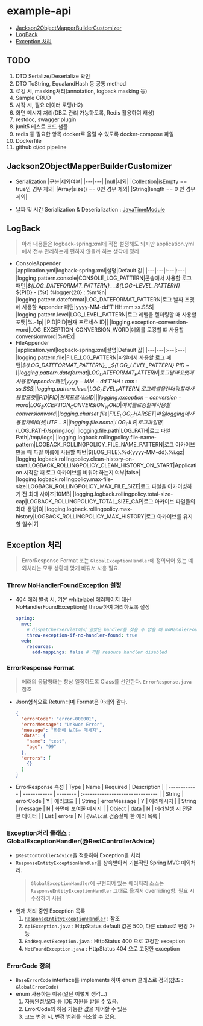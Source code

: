 # example-api

- [Jackson2ObjectMapperBuilderCustomizer](#jackson2objectmapperbuildercustomizer)
- [LogBack](#logback)
- [Exception 처리](#exception-처리)

## TODO
1. DTO Serialize/Deserialize 확인
2. DTO ToString, EqualandHash 등 공통 method 
3. 로깅 시, masking처리(annotation, logback masking 등)
4. Sample CRUD
5. 시작 시, 필요 데이터 로딩(H2)
6. 화면 메시지 처리(DB로 관리 가능하도록, Redis 활용하여 캐싱)
7. restdoc, swagger plugin
8. junit5 테스트 코드 샘플
9. redis 등 필요한 항목 docker로 올릴 수 있도록 docker-compose 파일
10. Dockerfile
11. github ci/cd pipeline


## Jackson2ObjectMapperBuilderCustomizer

- Serialization
  |구분|제외여부|
  |---|---|
  |null|제외|
  |Collection|isEmpty == true인 경우 제외|
  |Array|size() == 0인 경우 제외|
  |String|length == 0 인 경우 제외|

- 날짜 및 시간 Serialization & Deserialization : [JavaTimeModule](https://fasterxml.github.io/jackson-modules-java8/javadoc/datetime/2.9/com/fasterxml/jackson/datatype/jsr310/JavaTimeModule.html)

## LogBack

> 아래 내용들은 logback-spring.xml에 직접 설정해도 되지만 application.yml에서 전부 관리하는게 편하지 않을까 하는 생각에 정리

- ConsoleAppender  
  |application.yml|logback-spring.xml|설명|Default 값|
  |---|---|:---|:---|
  |logging.pattern.console|CONSOLE_LOG_PATTERN|콘솔에서 사용할 로그 패턴|_${LOG_DATEFORMAT_PATTERN}_ _${LOG*LEVEL_PATTERN}_ ${PID} - [%t] %logger{20} : %m%n|
  |logging.pattern.dateformat|LOG_DATEFORMAT_PATTERN|로그 날짜 포맷에 사용할 Appender 패턴|yyyy-MM-dd'T'HH:mm:ss.SSS|
  |logging.pattern.level|LOG_LEVEL_PATTERN|로그 레벨을 렌더링할 때 사용할 포맷|%.-1p|
  |PID|PID|현재 프로세스 ID||
  |logging.exception-conversion-word|LOG_EXCEPTION_CONVERSION_WORD|예외를 로킹할 떄 사용할 conversionword|%wEx|
- FileAppender  
  |application.yml|logback-spring.xml|설명|Default 값|
  |---|---|:---|:---|
  |logging.pattern.file|FILE_LOG_PATTERN|파일에서 사용할 로그 패턴|_${LOG_DATEFORMAT_PATTERN}_ _${LOG_LEVEL_PATTERN}_ ${PID} - [%t] %logger{20} : %m%n|
  |logging.pattern.dateformat|LOG_DATEFORMAT_PATTERN|로그 날짜 포맷에 사용할 Appender 패턴|yyyy-MM-dd'T'HH:mm:ss.SSS|
  |logging.pattern.level|LOG_LEVEL_PATTERN|로그 레벨을 렌더링할 때 사용할 포맷|%.-1p|
  |PID|PID|현재 프로세스 ID||
  |logging.exception-conversion-word|LOG_EXCEPTION_CONVERSION_WORD|예외를 로킹할 떄 사용할 conversionword|%wEx|
  |logging.charset.file|FILE_LOG_CHARSET|파일 logging에 사용할 캐릭터 셋|UTF-8|
  |logging.file.name|LOG_FILE|로그 파일 명|${LOG_PATH}/spring.log|
  |logging.file.path|LOG_PATH|로그 파일 Path|/tmp/logs|
  |logging.logback.rollingpolicy.file-name-pattern|LOGBACK_ROLLINGPOLICY_FILE_NAME_PATTERN|로그 아카이브 만들 때 파일 이름에 사용할 패턴|${LOG_FILE}.%d{yyyy-MM-dd}.%i.gz|
  |logging.logback.rollingpolicy.clean-history-on-start|LOGBACK_ROLLINGPOLICY_CLEAN_HISTORY_ON_START|Application 시작할 때 로그 아카이브를 비워야 하는지 여부|false|
  |logging.logback.rollingpolicy.max-file-size|LOGBACK_ROLLINGPOLICY_MAX_FILE_SIZE|로그 파일을 아카이빙하기 전 최대 사이즈|10MB|
  |logging.logback.rollingpolicy.total-size-cap|LOGBACK_ROLLINGPOLICY_TOTAL_SIZE_CAP|로그 아카이브 파일들의 최대 용량|0|
  |logging.logback.rollingpolicy.max-history|LOGBACK_ROLLINGPOLICY_MAX_HISTORY|로그 아카이브를 유지할 일수|7|

## Exception 처리
> ErrorResponse Format 또는 `GlobalExceptionHandler`에 정의되어 있는 예외처리는 모두 상황에 맞게 바꿔서 사용 필요.

### Throw NoHandlerFoundException 설정

- 404 에러 발생 시, 기본 whitelabel 에러페이지 대신 NoHandlerFoundException을 throw하여 처리하도록 설정
  ```yml
  spring:
    mvc:
      # dispatcherServlet에서 알맞은 handler를 찾을 수 없을 때 NoHandlerFoundExcpetion throw
      throw-exception-if-no-handler-found: true
    web:
      resources:
        add-mappings: false # 기본 resouce handler disabled
  ```

### ErrorResponse Format

> 에러의 응답형태는 항상 일정하도록 Class를 선언한다. `ErrorResponse.java` 참조

- Json형식으로 Return되며 Format은 아래와 같다.
  ```json
  {
    "errorCode": "error-000001",
    "errorMessage": "Unkwon Error",
    "meesage": "화면에 보이는 메세지",
    "data": {
      "name": "test",
      "age": "99"
    },
    "errors": [
      {}
    ]
  }
  ```
- ErrorResponse 속성
  | Type | Name | Required | Description |
  | ------------ | ------------ | -------- | :------------------------------- |
  | String | errorCode | Y | 에러코드 |
  | String | errorMessage | Y | 에러메시지 |
  | String | message | N | 화면에 보여줄 메시지 |
  | Object | data | N | 에러발생 시 전달한 데이터 |
  | List<String> | errors | N | `@Valid`로 검증실패 한 에러 목록 |

### Exception처리 클래스 : GlobalExceptionHandler(@RestControllerAdvice)
- `@RestControllerAdvice`을 적용하여 Exception을 처리
- `ResponseEntityExceptionHandler`를 상속받아서 기본적인 Spring MVC 예외처리.
  > `GlobalExceptionHandler`에 구현되어 있는 에러처리 소스는 `ResponseEntityExceptionHandler` 그대로 옮겨서 overriding함. 필요 시 수정하여 사용
- 현재 처리 중인 Exception 목록
  1. [`ResponseEntityExceptionHandler`](https://docs.spring.io/spring-framework/docs/current/javadoc-api/org/springframework/web/servlet/mvc/method/annotation/ResponseEntityExceptionHandler.html) : 참조
  2. `ApiException.java` : HttpStatus default 값은 500, 다른 status로 변경 가능
  3. `BadRequestException.java` : HttpStatus 400 으로 고정한 exception
  4. `NotFoundException.java` : HttpStatus 404 으로 고정한 exception

### ErrorCode 정의
- `BaseErrorCode` interface를 implements 하여 enum 클래스로 정의(참조 : `GlobalErrorCode`)
- enum 사용하는 이유(일단 이렇게 생각...)
  1. 자동완성/오타 등 IDE 지원을 받을 수 있음.
  2. ErrorCode의 허용 가능한 값을 제어할 수 있음
  3. 코드 변경 시, 변경 범위를 최소할 수 있음.
